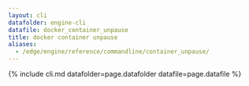 ```yaml
---
layout: cli
datafolder: engine-cli
datafile: docker_container_unpause
title: docker container unpause
aliases:
  - /edge/engine/reference/commandline/container_unpause/
---
```

<!--
This page is automatically generated from Docker's source code. If you want to
suggest a change to the text that appears here, open a ticket or pull request
in the source repository on GitHub:

https://github.com/docker/cli
-->

{% include cli.md datafolder=page.datafolder datafile=page.datafile %}
